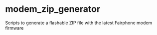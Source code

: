 # modem_zip_generator
Scripts to generate a flashable ZIP file with the latest Fairphone modem firmware

